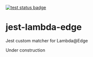 [![test status badge](https://github.com/isudzumi/jest-lambda-edge/workflows/test/badge.svg)](https://github.com/isudzumi/jest-lambda-edge/actions)

# jest-lambda-edge

Jest custom matcher for Lambda@Edge

Under construction
